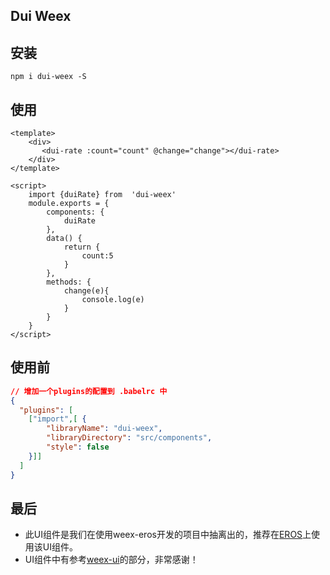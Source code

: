 ## Dui Weex



## 安装
```shell
npm i dui-weex -S
```

## 使用
```vue
<template>
    <div>
       <dui-rate :count="count" @change="change"></dui-rate>
    </div>
</template>

<script>
    import {duiRate} from  'dui-weex'
    module.exports = {
        components: {
            duiRate
        },
        data() {
            return {
                count:5
            }
        },
        methods: {
            change(e){
                console.log(e)
            }
        }
    }
</script>
```

## 使用前
```json
// 增加一个plugins的配置到 .babelrc 中
{
  "plugins": [
    ["import",[ {
        "libraryName": "dui-weex",
        "libraryDirectory": "src/components",
        "style": false
    }]]
  ]
}
```





## 最后
- 此UI组件是我们在使用weex-eros开发的项目中抽离出的，推荐在[EROS](https://bmfe.github.io/eros-docs/#/)上使用该UI组件。
- UI组件中有参考[weex-ui](https://github.com/alibaba/weex-ui)的部分，非常感谢！
